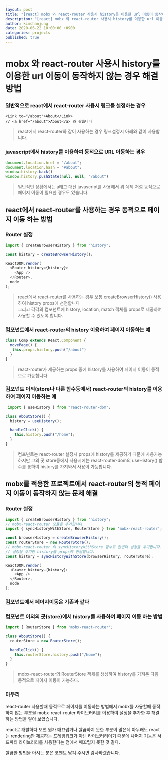 ```yaml
---
layout: post
title: "[react] mobx 와 react-router 사용시 history를 이용한 url 이동이 동작하지 않는 경우 해결방법"
description: "[react] mobx 와 react-router 사용시 history를 이용한 url 이동이 동작하지 않는 경우 해결방법"
author: kimchanjung
date: 2020-06-22 18:00:00 +0900
categories: projects
published: true
---
```


# mobx 와 react-router 사용시 history를 이용한 url 이동이 동작하지 않는 경우 해결방법

### 일반적으로 react에서 react-router 사용시 링크를 설정하는 경우
```react
<Link to="/about">About</Link>
// <a href="/about">About</a> 와 같습니다
```
> react에서 react-router와 같이 사용하는 경우 링크설정시 아래와 같이 사용합니다.

### javascript에서 history를 이용하여 동적으로 URL 이동하는 경우
```javascript
document.location.href = "/about";
document.location.hash = "#about";
window.history.back()
window.history.pushState(null, null, "/about")
```
> 일반적인 상황에서는 a태그 대신 javascript를 사용해서 위 예제 처럼 동적으로 페이지 이동이 필요한 경우도 있습니다.  


## react에서 react-router를 사용하는 경우 동적으로 페이지 이동 하는 방법
### Router 설정
```javascript
import { createBrowserHistory } from "history";

const history = createBrowserHistory();

ReactDOM.render(
  <Router history={history}>
    <App />
  </Router>,
  node
);
```
> react에서 react-router를 사용하는 경우 보통 createBrowserHistory() 사용하여 history props에 선언합니다  
> 그리고 각각의 컴포넌트에 history, location, match 객체를 props로 제공하여 사용할 수 있도록 합니다.

### 컴포넌트에서 react-router의 history 이용하여 페이지 이동하는 예
```javascript
class Comp extends React.Component {
  movePage() {
   this.props.history.push("/about")
  }
}
```
> react-router가 제공하는 props 중에 history를 사용하여 페이지 이동이 동적으로 가능합니다

### 컴포넌트 이외(store나 다른 함수등에서) react-router의 history를 이용하여 페이지 이동하는 예
```javascript
 import { useHistory } from "react-router-dom";

class AboutStore() {
  history = useHistory();

  handleClick() {
    this.history.push("/home");
  }
}
```
> 컴포넌트는 react-router 설정시 props에 history를 제공하기 때문에 사용가능하지만 그외 곳 store등에서 사용시에는 react-router-dom의 useHistory() 함수를 통하여 history를 가져와서 사용이 가능합니다. 

## mobx를 적용한 프로젝트에서 react-router의 동적 페이지 이동이 동작하지 않는 문제 해결
### Router 설정
```javascript
import { createBrowserHistory } from "history";
// mobx-react-router 모듈을 추가합니다.
import { syncHistoryWithStore, RouterStore } from 'mobx-react-router';

const browserHistory = createBrowserHistory();
const routerStore = new RouterStore();
// mobx-react-router 의 syncHistoryWithStore 함수로 한번더 설정을 추가합니다.
// 설정을 추가한 history를 props에 전달합니다.
const history = syncHistoryWithStore(browserHistory, routerStore);

ReactDOM.render(
  <Router history={history}>
    <App />
  </Router>,
  node
);
```

### 컴포넌트에서 페이지이동은 기존과 같다

### 컴포넌트 이외의 곳(store)에서 history를 사용하여 페이지 이동 하는 방법
```javascript
import { RouterStore } from 'mobx-react-router';

class AboutStore() {
  routerStore = new RouterStore();

  handleClick() {
    this.routerStore.history.push("/home");
  }
}
```
> mobx-react-router의 RouterStore 객체를 생성하여 history를 가져온 다음 동적으로 페이지 이동이 가능하다.

### 마무리
react-router 사용할때 동적으로 페이지를 이동하는 방법에서 mobx를 사용할때 동작하지 않는 부분을 mobx-react-router 라이브러리를 이용하여 설정을 추가한 후 해결하는 방법을 알아 보았습니다.  

react로 개발하다 보면 뭔가 매끄럽거나 깔끔하지 못한 부분이 많은데 아무래도 react는 rendering만 제공하는 프레임워크가 아닌 라이브러리이기 때문에 나머지 기능은 서드파티 라이브러리를 사용한다는 점에서 매끄럽지 못한 것 같다.  

깔끔한 방법을 아시는 분은 코멘트 남겨 주시면 감사하겠습니다.
